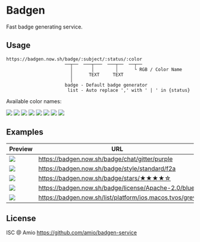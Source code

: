 # Badgen

Fast badge generating service.

## Usage

```
https://badgen.now.sh/badge/:subject/:status/:color
                      ──┬──  ───┬───  ───┬──  ──┬──
                        │       │        │      └ RGB / Color Name
                        │      TEXT     TEXT
                        │
                      badge - Default badge generator
                       list - Auto replace ',' with ' | ' in {status}
```

Available color names:

![](https://badgen.now.sh/badge/color/green/green)
![](https://badgen.now.sh/badge/color/yellow/yellow)
![](https://badgen.now.sh/badge/color/orange/orange)
![](https://badgen.now.sh/badge/color/red/red)
![](https://badgen.now.sh/badge/color/pink/pink)
![](https://badgen.now.sh/badge/color/purple/purple)
![](https://badgen.now.sh/badge/color/blue/blue)
![](https://badgen.now.sh/badge/color/grey/grey)

## Examples

| Preview | URL |
| --- | --- |
|![](https://badgen.now.sh/badge/chat/gitter/purple) | https://badgen.now.sh/badge/chat/gitter/purple |
|![](https://badgen.now.sh/badge/style/standard/f2a) | https://badgen.now.sh/badge/style/standard/f2a |
|![](https://badgen.now.sh/badge/stars/★★★★☆) | https://badgen.now.sh/badge/stars/★★★★☆ |
|![](https://badgen.now.sh/badge/license/Apache-2.0/blue) | https://badgen.now.sh/badge/license/Apache-2.0/blue |
|![](https://badgen.now.sh/list/platform/ios,macos,tvos/grey) | https://badgen.now.sh/list/platform/ios,macos,tvos/grey |

## License

ISC @ Amio https://github.com/amio/badgen-service
